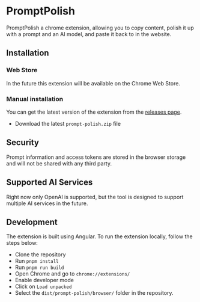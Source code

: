 # PromptPolish

PromptPolish a chrome extension, allowing you to copy content, polish it up with a prompt and an AI model, and paste it back to in the website.

## Installation

### Web Store

In the future this extension will be available on the Chrome Web Store.

### Manual installation

You can get the latest version of the extension from the [releases page](https://github.com/cre8/prompt-polish/releases).

- Download the latest `prompt-polish.zip` file

## Security

Prompt information and access tokens are stored in the browser storage and will not be shared with any third party.

## Supported AI Services

Right now only OpenAI is supported, but the tool is designed to support multiple AI services in the future.

## Development

The extension is built using Angular. To run the extension locally, follow the steps below:

- Clone the repository
- Run `pnpm install`
- Run `pnpm run build`
- Open Chrome and go to `chrome://extensions/`
- Enable developer mode
- Click on `Load unpacked`
- Select the `dist/prompt-polish/browser/` folder in the repository.
